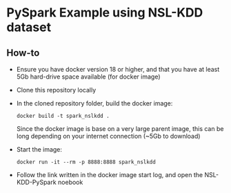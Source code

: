 # PySpark Example using NSL-KDD dataset

## How-to
* Ensure you have docker version 18 or higher, and that you have at least 5Gb hard-drive space available (for docker image)
* Clone this repository locally
* In the cloned repository folder, build the docker image:
  
  `docker build -t spark_nslkdd .`
  
  Since the docker image is base on a very large parent image, this can be long depending on your internet connection (~5Gb to download)

* Start the image:
  
  `docker run -it --rm -p 8888:8888 spark_nslkdd`
  
* Follow the link written in the docker image start log, and open the NSL-KDD-PySpark noebook
